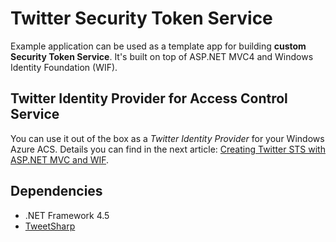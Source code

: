 # Twitter Security Token Service

Example application can be used as a template app for building **custom Security Token Service**. It's built on top of ASP.NET MVC4 and Windows Identity Foundation (WIF).

## Twitter Identity Provider for Access Control Service

You can use it out of the box as a *Twitter Identity Provider* for your Windows Azure ACS.
Details you can find in the next article: [Creating Twitter STS with ASP.NET MVC and WIF](http://www.codeproject.com/Articles/588227/Creating-Twitter-STS-with-ASP-NET-MVC-and-WIF).

## Dependencies

* .NET Framework 4.5
* [TweetSharp](https://github.com/danielcrenna/tweetsharp)
